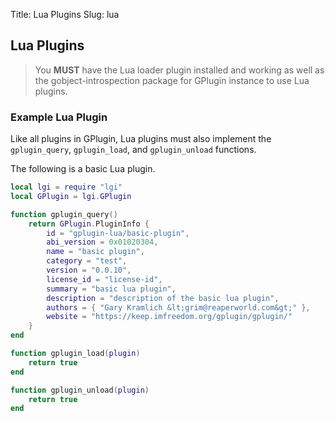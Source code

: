 Title: Lua Plugins
Slug: lua

## Lua Plugins

> You **MUST** have the Lua loader plugin installed and working as well as the
> gobject-introspection package for GPlugin instance to use Lua plugins.

### Example Lua Plugin

Like all plugins in GPlugin, Lua plugins must also implement the
`gplugin_query`, `gplugin_load`, and `gplugin_unload` functions.

The following is a basic Lua plugin.

```lua
local lgi = require "lgi"
local GPlugin = lgi.GPlugin

function gplugin_query()
    return GPlugin.PluginInfo {
        id = "gplugin-lua/basic-plugin",
        abi_version = 0x01020304,
        name = "basic plugin",
        category = "test",
        version = "0.0.10",
        license_id = "license-id",
        summary = "basic lua plugin",
        description = "description of the basic lua plugin",
        authors = { "Gary Kramlich &lt;grim@reaperworld.com&gt;" },
        website = "https://keep.imfreedom.org/gplugin/gplugin/"
    }
end

function gplugin_load(plugin)
    return true
end

function gplugin_unload(plugin)
    return true
end
```

